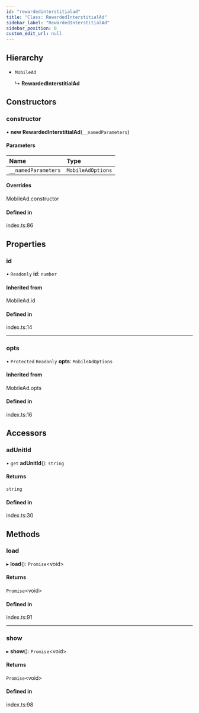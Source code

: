 ```yaml
---
id: "rewardedinterstitialad"
title: "Class: RewardedInterstitialAd"
sidebar_label: "RewardedInterstitialAd"
sidebar_position: 0
custom_edit_url: null
---
```


## Hierarchy

- `MobileAd`

  ↳ **RewardedInterstitialAd**

## Constructors

### constructor

• **new RewardedInterstitialAd**(`__namedParameters`)

#### Parameters

| Name | Type |
| :------ | :------ |
| `__namedParameters` | `MobileAdOptions` |

#### Overrides

MobileAd.constructor

#### Defined in

index.ts:86

## Properties

### id

• `Readonly` **id**: `number`

#### Inherited from

MobileAd.id

#### Defined in

index.ts:14

___

### opts

• `Protected` `Readonly` **opts**: `MobileAdOptions`

#### Inherited from

MobileAd.opts

#### Defined in

index.ts:16

## Accessors

### adUnitId

• `get` **adUnitId**(): `string`

#### Returns

`string`

#### Defined in

index.ts:30

## Methods

### load

▸ **load**(): `Promise`<void\>

#### Returns

`Promise`<void\>

#### Defined in

index.ts:91

___

### show

▸ **show**(): `Promise`<void\>

#### Returns

`Promise`<void\>

#### Defined in

index.ts:98

